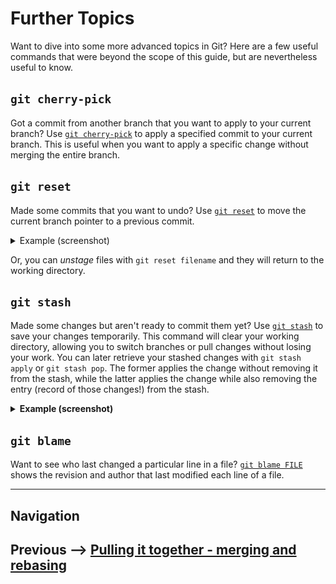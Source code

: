 # Further Topics

Want to dive into some more advanced topics in Git? Here are a few useful commands that
were beyond the scope of this guide, but are nevertheless useful to know.

## `git cherry-pick`

Got a commit from another branch that you want to apply to your current branch?
Use [`git cherry-pick`](https://git-scm.com/docs/git-cherry-pick) to apply a specified
commit to your current branch. This is useful when you want to apply a specific change
without merging the entire branch.

## `git reset`

Made some commits that you want to undo? Use
[`git reset`](https://git-scm.com/docs/git-reset) to move the current branch pointer to
a previous commit.

<details><summary>Example (screenshot)</summary>

<img src="./img/git-reset-example.png" alt="Example using `git reset`" width="600">

</details>

Or, you can *unstage* files with `git reset filename` and they will return to the
working directory.

## `git stash`

Made some changes but aren't ready to commit them yet? Use
[`git stash`][git-stash-docs] to save your changes temporarily. This
command will clear your working directory, allowing you to switch branches or pull
changes without losing your work. You can later retrieve your stashed changes with `git
stash apply` or `git stash pop`. The former applies the change without removing it from
the stash, while the latter applies the change while also removing the entry (record of
those changes!) from the stash.

[git-stash-docs]: https://git-scm.com/docs/git-stash "This is a non-Federal link"

<details><summary><b>Example (screenshot)</b></summary>

<img src="./img/git-stash-example.png" alt="Example using `git stash pop`" width="600">

</details>

## `git blame`

Want to see who last changed a particular line in a file?
[`git blame FILE`](https://git-scm.com/docs/git-blame) shows the revision and author that
last modified each line of a file.

---

## Navigation
Previous --> [Pulling it together - merging and rebasing](./merging-and-rebasing.md)
---
